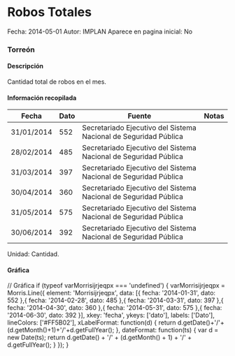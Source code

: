 Robos Totales
=====

Fecha: 2014-05-01
Autor: IMPLAN
Aparece en pagina inicial: No

### Torreón

#### Descripción

Cantidad total de robos en el mes.

<!-- break -->

#### Información recopilada

<table class="table table-hover table-bordered matriz">
  <thead>
    <tr><th>Fecha</th><th>Dato</th><th>Fuente</th><th>Notas</th></tr>
  </thead>
  <tbody>
    <tr><td class="centrado">31/01/2014</td><td class="derecha">552</td><td>Secretariado Ejecutivo del Sistema Nacional de Seguridad Pública</td><td></td></tr>
    <tr><td class="centrado">28/02/2014</td><td class="derecha">485</td><td>Secretariado Ejecutivo del Sistema Nacional de Seguridad Pública</td><td></td></tr>
    <tr><td class="centrado">31/03/2014</td><td class="derecha">397</td><td>Secretariado Ejecutivo del Sistema Nacional de Seguridad Pública</td><td></td></tr>
    <tr><td class="centrado">30/04/2014</td><td class="derecha">360</td><td>Secretariado Ejecutivo del Sistema Nacional de Seguridad Pública</td><td></td></tr>
    <tr><td class="centrado">31/05/2014</td><td class="derecha">575</td><td>Secretariado Ejecutivo del Sistema Nacional de Seguridad Pública</td><td></td></tr>
    <tr><td class="centrado">30/06/2014</td><td class="derecha">392</td><td>Secretariado Ejecutivo del Sistema Nacional de Seguridad Pública</td><td></td></tr>
  </tbody>
</table>

Unidad: Cantidad.

#### Gráfica

<div id="Morrisijrjeqpx" class="grafica"></div>
  // Gráfica
  if (typeof varMorrisijrjeqpx === 'undefined') {
    varMorrisijrjeqpx = Morris.Line({
      element: 'Morrisijrjeqpx',
      data: [{ fecha: '2014-01-31', dato: 552 },{ fecha: '2014-02-28', dato: 485 },{ fecha: '2014-03-31', dato: 397 },{ fecha: '2014-04-30', dato: 360 },{ fecha: '2014-05-31', dato: 575 },{ fecha: '2014-06-30', dato: 392 }],
      xkey: 'fecha',
      ykeys: ['dato'],
      labels: ['Dato'],
      lineColors: ['#FF5B02'],
      xLabelFormat: function(d) { return d.getDate()+'/'+(d.getMonth()+1)+'/'+d.getFullYear(); },
      dateFormat: function(ts) { var d = new Date(ts); return d.getDate() + '/' + (d.getMonth() + 1) + '/' + d.getFullYear(); }
    });
  }
